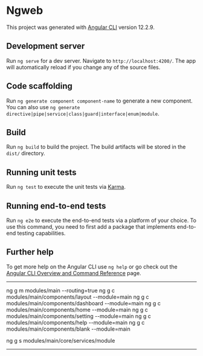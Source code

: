 # Ngweb

This project was generated with [Angular CLI](https://github.com/angular/angular-cli) version 12.2.9.

## Development server

Run `ng serve` for a dev server. Navigate to `http://localhost:4200/`. The app will automatically reload if you change any of the source files.

## Code scaffolding

Run `ng generate component component-name` to generate a new component. You can also use `ng generate directive|pipe|service|class|guard|interface|enum|module`.

## Build

Run `ng build` to build the project. The build artifacts will be stored in the `dist/` directory.

## Running unit tests

Run `ng test` to execute the unit tests via [Karma](https://karma-runner.github.io).

## Running end-to-end tests

Run `ng e2e` to execute the end-to-end tests via a platform of your choice. To use this command, you need to first add a package that implements end-to-end testing capabilities.

## Further help

To get more help on the Angular CLI use `ng help` or go check out the [Angular CLI Overview and Command Reference](https://angular.io/cli) page.


--------------------------------------------------------------------------------------------------

ng g m modules/main --routing=true
ng g c modules/main/components/layout --module=main
ng g c modules/main/components/dashboard --module=main
ng g c modules/main/components/home --module=main
ng g c modules/main/components/setting --module=main
ng g c modules/main/components/help --module=main
ng g c modules/main/components/blank --module=main


ng g s modules/main/core/services/module

--------------------------------------------------------------------------------------------------